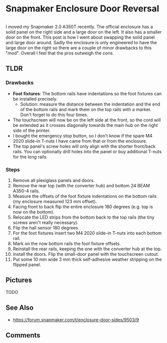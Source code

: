 # Snapmaker Enclosure Door Reversal

```{tags} 3d-printing
```

I moved my Snapmaker 2.0 A350T recently. The official enclosure has a solid panel on the right side and a large door on the
left. It also has a smaller door on the front. This post is how I went about swapping the solid panel and large door around.
Sadly the enclosure is only engineered to have the large door on the right so there are a couple of minor drawbacks to this
"mod". Overall I feel that the pros outweigh the cons.

## TLDR

### Drawbacks

* **Foot fixtures**: The bottom rails have indentations so the foot fixtures can be installed precisely.
    * Solution: measure the distance between the indentation and the end of the bottom rails and mark them on the top rails
      with a marker. Don't forget to do this four times.
* The touchscreen will now be on the left side at the front, so the cord will be extended as it crosses diagonally towards
  the main hub on the right side of the printer.
* I bought the emergency stop button, so I don't know if the spare M4 2020 slide-in T-nuts I have came from that or from the
  enclosure.
* The top panel's screw holes will only align with the shorter front/back rails. You can optionally drill holes into the
  panel or buy additional T-nuts for the long rails.

### Steps

1. Remove all plexiglass panels and doors.
2. Remove the rear top (with the converter hub) and bottom 24 BEAM A350-4 rails.
3. Measure the offsets of the foot fixture indentations on the bottom rails (my enclosure measured 123 mm offset).
4. Facing front to back flip the entire enclosure 180 degrees (e.g. top is now on the bottom).
5. Relocate the LED strips from the bottom back to the top rails (the tiny screws aren't really necessary).
6. Flip the hall sensor 180 degrees.
7. For the foot fixtures insert two M4 2020 slide-in T-nuts into each bottom rail.
8. Mark on the now bottom rails the foot fixture offsets.
9. Reinstall the rear rails, keeping the one with the converter hub at the top.
10. Install the doors. Flip the small-door panel with the touchscreen cutout.
11. Put some 10 mm wide 3 mm thick self-adhesive weather stripping on the flipped panel.

## Pictures

TODO

## See Also

* https://forum.snapmaker.com/t/enclosure-door-sides/9503/9

## Comments

```{disqus}
```
